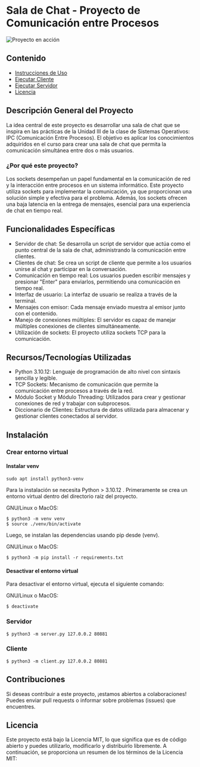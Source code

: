 

# Sala de Chat - Proyecto de Comunicación entre Procesos

![Proyecto en acción](https://benisnous.com/wp-content/uploads/2021/07/Python-Socket-Programming-Tutorial.jpg) <!-- Puedes agregar una imagen o un GIF de tu proyecto aquí -->

## Contenido
- [Instrucciones de Uso](#Instalación)
- [Ejecutar Cliente](#Cliente)
- [Ejecutar Servidor]( #Servidor)
- [Licencia](#Licencia)

## Descripción General del Proyecto

La idea central de este proyecto es desarrollar una sala de chat que se inspira en las prácticas de la Unidad III de la clase de Sistemas Operativos: IPC (Comunicación Entre Procesos). El objetivo es aplicar los conocimientos adquiridos en el curso para crear una sala de chat que permita la comunicación simultánea entre dos o más usuarios.

### ¿Por qué este proyecto?

Los sockets desempeñan un papel fundamental en la comunicación de red y la interacción entre procesos en un sistema informático. Este proyecto utiliza sockets para implementar la comunicación, ya que proporcionan una solución simple y efectiva para el problema. Además, los sockets ofrecen una baja latencia en la entrega de mensajes, esencial para una experiencia de chat en tiempo real.

## Funcionalidades Específicas

- Servidor de chat: Se desarrolla un script de servidor que actúa como el punto central de la sala de chat, administrando la comunicación entre clientes.
- Clientes de chat: Se crea un script de cliente que permite a los usuarios unirse al chat y participar en la conversación.
- Comunicación en tiempo real: Los usuarios pueden escribir mensajes y presionar "Enter" para enviarlos, permitiendo una comunicación en tiempo real.
- Interfaz de usuario: La interfaz de usuario se realiza a través de la terminal.
- Mensajes con emisor: Cada mensaje enviado muestra al emisor junto con el contenido.
- Manejo de conexiones múltiples: El servidor es capaz de manejar múltiples conexiones de clientes simultáneamente.
- Utilización de sockets: El proyecto utiliza sockets TCP para la comunicación.

## Recursos/Tecnologías Utilizadas

- Python 3.10.12: Lenguaje de programación de alto nivel con sintaxis sencilla y legible.
- TCP Sockets: Mecanismo de comunicación que permite la comunicación entre procesos a través de la red.
- Módulo Socket y Módulo Threading: Utilizados para crear y gestionar conexiones de red y trabajar con subprocesos.
- Diccionario de Clientes: Estructura de datos utilizada para almacenar y gestionar clientes conectados al servidor.

## Instalación

### Crear entorno virtual

#### Instalar venv
```
sudo apt install python3-venv
```

Para la instalación se necesita Python > 3.10.12 . Primeramente se crea un entorno virtual dentro del directorio raíz del proyecto.

GNU/Linux o MacOS:
```
$ python3 -m venv venv
$ source ./venv/bin/activate
```

Luego, se instalan las dependencias usando pip desde (venv).

GNU/Linux o MacOS:
```
$ python3 -m pip install -r requirements.txt
```

#### Desactivar el entorno virtual

Para desactivar el entorno virtual, ejecuta el siguiente comando:

GNU/Linux o MacOS:
```
$ deactivate
```

### Servidor
```
$ python3 -m server.py 127.0.0.2 80881
```


### Cliente
```
$ python3 -m client.py 127.0.0.2 80881
```



## Contribuciones

Si deseas contribuir a este proyecto, ¡estamos abiertos a colaboraciones! Puedes enviar pull requests o informar sobre problemas (issues) que encuentres.

## Licencia

Este proyecto está bajo la Licencia MIT, lo que significa que es de código abierto y puedes utilizarlo, modificarlo y distribuirlo libremente. A continuación, se proporciona un resumen de los términos de la Licencia MIT:




